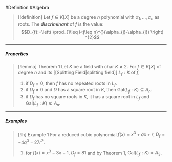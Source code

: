 #Definition #Algebra 

> [!definition]
> Let $f\in K[X]$ be a degree $n$ polynomial with $\alpha_{1},\dots,\alpha_{n}$ as roots. The ***discriminant*** of $f$ is the value: $$D_{f}:=\left( \prod_{1\leq i<j\leq n}^{}(\alpha_{j}-\alpha_{i}) \right) ^{2}$$
---
##### Properties
> [!lemma] Theorem 1
> Let $K$ be a field with $\text{char }K\neq 2$. For $f\in K[X]$ of degree $n$ and its [[Splitting Field|splitting field]] $L_{f}:K$ of $f$,
> 1. if $D_{f}=0$, then $f$ has no repeated roots in $L_{f}$.
> 2. if $D_{f}\neq 0$ and $D$ has a square root in $K$, then $\text{Gal}(L_{f}:K)\subseteq A_{n}$.
> 3. if $D_{f}$ has no square roots in $K$, it has a square root in $L_{f}$ and $\text{Gal}(L_{f}:K)\not\subseteq A_{n}$.
---
##### Examples
> [!lh] Example 1
> For a reduced cubic polynomial $f(x)=x^3+qx+r$, $D_{f}=-4q^3-27r^{2}$.
> 1. for $f(x)=x^3-3x-1$, $D_{f}=81$ and by Theorem 1, $\text{Gal}(L_{f}:K)=A_{3}$.